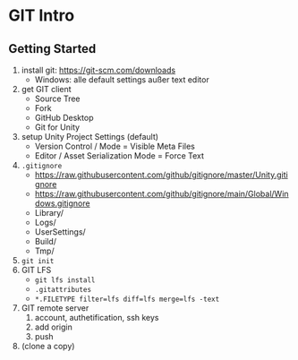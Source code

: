 # GIT Intro

## Getting Started

1. install git: https://git-scm.com/downloads
	- Windows: alle default settings außer text editor
2. get GIT client
	- Source Tree
	- Fork
	- GitHub Desktop
	- Git for Unity
3. setup Unity Project Settings (default)
	- Version Control / Mode = Visible Meta Files 
	- Editor / Asset Serialization Mode = Force Text
4. `.gitignore`
	- https://raw.githubusercontent.com/github/gitignore/master/Unity.gitignore
	- https://raw.githubusercontent.com/github/gitignore/main/Global/Windows.gitignore
	- Library/
	- Logs/
	- UserSettings/
	- Build/
	- Tmp/
5. `git init`
6. GIT LFS
	- `git lfs install`
	- `.gitattributes`
	- `*.FILETYPE filter=lfs diff=lfs merge=lfs -text`
7. GIT remote server
	1. account, authetification, ssh keys
    2. add origin
	3. push
8. (clone a copy)